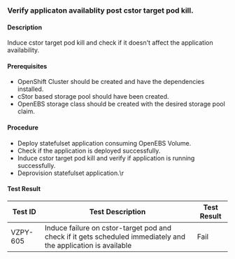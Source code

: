 ### Verify applicaton availablity post cstor target pod kill.

#### Description
Induce cstor target pod kill and check if it doesn't affect the application availability.

#### Prerequisites
- OpenShift Cluster should be created and have the dependencies installed.
- cStor based storage pool should have been created.
- OpenEBS storage class should be created with the desired storage pool claim.

#### Procedure
- Deploy statefulset application consuming OpenEBS Volume.
- Check if the application is deployed successfully.
- Induce cstor target pod kill and verify if application is running successfully.
- Deprovision statefulset application.\r

#### Test Result
 | Test ID |   Test Description               | Test Result   |
 |---------|---------------------------| --------------|
 |    VZPY-605   |  Induce failure on cstor-target pod and check if it gets scheduled immediately and the application is available           |  Fail     |

